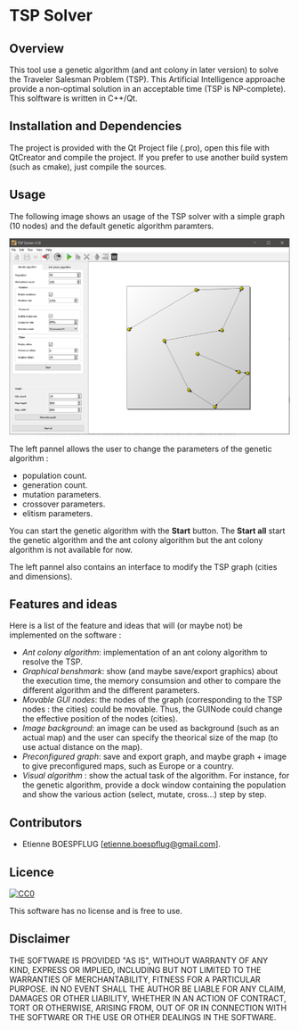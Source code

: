 # TSP Solver

## Overview
This tool use a genetic algorithm (and ant colony in later version) to solve the Traveler Salesman Problem (TSP). This Artificial Intelligence approache provide a non-optimal solution in an acceptable time (TSP is NP-complete). This solftware is written in C++/Qt.

## Installation and Dependencies

The project is provided with the Qt Project file (.pro), open this file with QtCreator and compile the project. If you prefer to use another build system (such as cmake), just compile the sources.

## Usage

The following image shows an usage of the TSP solver with a simple graph (10 nodes) and the default genetic algorithm paramters.

![screenshot](https://raw.githubusercontent.com/EBoespflug/tsp-solver/master/release/screenshots/main.png)

The left pannel allows the user to change the parameters of the genetic algorithm : 
 - population count.
 - generation count.
 - mutation parameters.
 - crossover parameters.
 - elitism parameters.
 
 You can start the genetic algorithm with the **Start** button. The **Start all** start the genetic algorithm and the ant colony algorithm but the ant colony algorithm is not available for now.
 
 The left pannel also contains an interface to modify the TSP graph (cities and dimensions).

## Features and ideas

Here is a list of the feature and ideas that will (or maybe not) be implemented on the software : 
 - *Ant colony algorithm*: implementation of an ant colony algorithm to resolve the TSP.
 - *Graphical benshmark*: show (and maybe save/export graphics) about the execution time, the memory consumsion and other to compare the different algorithm and the different parameters.
 - *Movable GUI nodes*: the nodes of the graph (corresponding to the TSP nodes : the cities) could be movable. Thus, the GUINode could change the effective position of the nodes (cities).
 - *Image background*: an image can be used as background (such as an actual map) and the user can specify the theorical size of the map (to use actual distance on the map).
 - *Preconfigured graph*: save and export graph, and maybe graph + image to give preconfigured maps, such as Europe or a country.
 - *Visual algorithm* : show the actual task of the algorithm. For instance, for the genetic algorithm, provide a dock window containing the population and show the various action (select, mutate, cross...) step by step.

## Contributors

 - Etienne BOESPFLUG [etienne.boespflug@gmail.com].

## Licence

[![CC0](https://licensebuttons.net/p/zero/1.0/88x31.png)](http://creativecommons.org/publicdomain/zero/1.0/)

This software has no license and is free to use.

## Disclaimer

THE SOFTWARE IS PROVIDED "AS IS", WITHOUT WARRANTY OF ANY KIND, EXPRESS OR IMPLIED, INCLUDING BUT NOT LIMITED TO THE WARRANTIES OF MERCHANTABILITY, FITNESS FOR A PARTICULAR PURPOSE. IN NO EVENT SHALL THE AUTHOR BE LIABLE FOR ANY CLAIM, DAMAGES OR OTHER LIABILITY, WHETHER IN AN ACTION OF CONTRACT, TORT OR OTHERWISE, ARISING FROM, OUT OF OR IN CONNECTION WITH THE SOFTWARE OR THE USE OR OTHER DEALINGS IN THE SOFTWARE.

